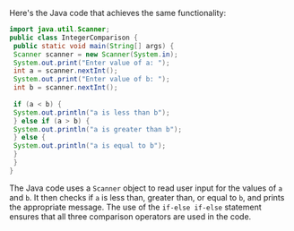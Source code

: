Here's the Java code that achieves the same functionality:
```java
import java.util.Scanner;
public class IntegerComparison {
 public static void main(String[] args) {
 Scanner scanner = new Scanner(System.in);
 System.out.print("Enter value of a: ");
 int a = scanner.nextInt();
 System.out.print("Enter value of b: ");
 int b = scanner.nextInt();
 
 if (a < b) {
 System.out.println("a is less than b");
 } else if (a > b) {
 System.out.println("a is greater than b");
 } else {
 System.out.println("a is equal to b");
 }
 }
}
```
The Java code uses a `Scanner` object to read user input for the values of `a` and `b`. It then checks if `a` is less than, greater than, or equal to `b`, and prints the appropriate message. The use of the `if-else if-else` statement ensures that all three comparison operators are used in the code.

